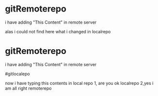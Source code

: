 # gitRemoterepo

i have adding "This Content" in remote server


alas i could not find here what i changed in localrepo
# gitRemoterepo

i have adding "This Content" in remote server

#gitlocalepo

now i have typing this contents in local repo
1, are you ok localrepo
2,yes i am all right remoterepo
